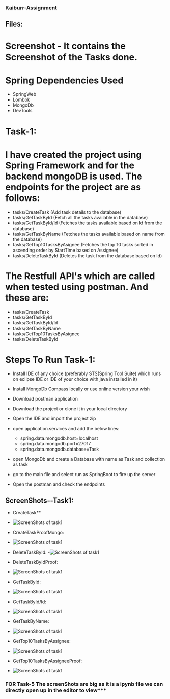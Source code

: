 ### Kaiburr-Assignment

## Files:
# Screenshot - It contains the Screenshot of the Tasks done.






# Spring Dependencies Used
   - SpringWeb
   - Lombok
   - MongoDb
   - DevTools


# Task-1:

# I have created the project using Spring Framework and for the backend mongoDB is used. The endpoints for the project are as follows:
   - tasks/CreateTask (Add task details to the database)
   - tasks/GetTaskById (Fetch all the tasks available in the database)
   - tasks/GetTaskById/Id (Fetches the tasks available based on Id from the database)
   - tasks/GetTaskByName (Fetches the tasks available based on name from the database)
   - tasks/GetTop10TasksByAsignee (Fetches the top 10 tasks sorted in ascending order by StartTime based on Assignee)
   - tasks/DeleteTaskById (Deletes the task from the database based on Id)

# The Restfull API's which are called when tested using postman. And these are:
  - tasks/CreateTask
  - tasks/GetTaskById
  - tasks/GetTaskById/Id
  - tasks/GetTaskByName
  - tasks/GetTop10TasksByAsignee
  - tasks/DeleteTaskById

# Steps To Run Task-1:
 - Install IDE of any choice (preferably STS(Spring Tool Suite) which runs on eclipse IDE or IDE of your choice with java installed in it)
 - Install MongoDb Compass locally or use online version your wish
 - Download postman application 
 - Download the project or clone it in your local directory
 - Open the IDE and import the project zip
 - open application.services and add the below lines:
    - spring.data.mongodb.host=localhost
    - spring.data.mongodb.port=27017
    - spring.data.mongodb.database=Task

- open MongoDb and create a Database with name as Task and collection as task


 - go to the main file and select run as SpringBoot to fire up the server
 - Open the postman and check the endpoints 

## ScreenShots--Task1:
- CreateTask**
- ![ScreenShots of task1](https://github.com/AKHILESH200/KaiburrAssignment/blob/main/Screenshots/Task1/CreateTask.PNG)

- CreateTaskProofMongo:
- ![ScreenShots of task1](https://github.com/AKHILESH200/KaiburrAssignment/blob/main/Screenshots/Task1/CreateTaskProofMongo.PNG)

- DeleteTaskById:
-![ScreenShots of task1](https://github.com/AKHILESH200/KaiburrAssignment/blob/main/Screenshots/Task1/DeleteTaskById.PNG)

- DeleteTaskByIdProof:
- ![ScreenShots of task1](https://github.com/AKHILESH200/KaiburrAssignment/blob/main/Screenshots/Task1/DeleteTaskByIdProofMongo.PNG)

-  GetTaskById:
-  ![ScreenShots of task1](https://github.com/AKHILESH200/KaiburrAssignment/blob/main/Screenshots/Task1/GetTaskById.PNG)

-  GetTaskById/Id:
-  ![ScreenShots of task1](https://github.com/AKHILESH200/KaiburrAssignment/blob/main/Screenshots/Task1/GetTaskByIdWithId.PNG)

-  GetTaskByName:
-  ![ScreenShots of task1](https://github.com/AKHILESH200/KaiburrAssignment/blob/main/Screenshots/Task1/GetTaskByName.PNG)

-  GetTop10TasksByAssignee:
-  ![ScreenShots of task1](https://github.com/AKHILESH200/KaiburrAssignment/blob/main/Screenshots/Task1/GetTop10TasksByAssignee.PNG)

-  GetTop10TasksByAssigneeProof:
-  ![ScreenShots of task1](https://github.com/AKHILESH200/KaiburrAssignment/blob/main/Screenshots/Task1/GetTop10TasksByAssigneeProof.PNG)




### FOR Task-5 The screenShots are big as it is a ipynb file we can directly open up in the editor to view***


 
	 
		
